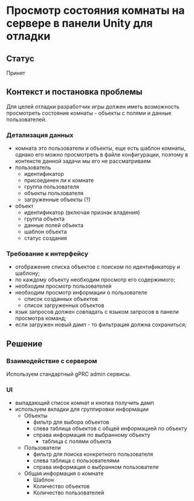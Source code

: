 # Просмотр состояния комнаты на сервере в панели Unity для отладки

## Статус

Принят

## Контекст и постановка проблемы

Для целей отладки разработчик игры должен иметь возможность просмотреть состояние комнаты - объекты с полями и данные
пользователей.

### Детализация данных

- комната это пользователи и объекты, еще есть шаблон комнаты, однако его можно просмотреть в файле конфигурации,
  поэтому в контексте данной задачи мы его не рассматриваем
- пользователь
    - идентификатор
    - присоединен ли к комнате
    - группа пользователя
    - объекты пользователя
    - загруженные объекты (?)
- объект
    - идентификатор (включая признак владения)
    - группа объекта
    - данные полей объекта
    - шаблон объекта
    - статус создания

### Требование к интерфейсу

- отображение списка объектов с поиском по идентификатору и шаблону;
- по каждому объекту необходим просмотр его содержимого;
- необходим просмотр пользователей
- необходим просмотр информации о пользователе
  - список созданных объектов
  - список загруженных объектов
- язык запросов должен совпадать с языком запросов в панели просмотра команд;
- если загружен новый дамп - то фильтрация должна сохраниться;

## Решение
### Взаимодействие с сервером
Используем стандартный gPRC admin сервисы.

### UI

- выпадающий список комнат и кнопка получить дамп
- используем вкладки для группировки информации
  - Объекты
    - фильтр для выбора объектов
    - слева таблица объектов с общей информацией по объекту
    - справа информация по выбранному объекту
      - таблица с полями объекта
  - Пользователи
    - фильтр для поиска конкретного пользователя
    - слева таблица с пользователями
    - справа информация о выбранном пользователе
  - Общая информация о комнате
    - Шаблон
    - Количество объектов
    - Количество пользователей
    


